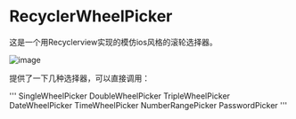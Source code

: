 # RecyclerWheelPicker

这是一个用Recyclerview实现的模仿ios风格的滚轮选择器。

![image](https://github.com/devilist/RecyclerWheelPicker/raw/master/images/image.gif)

提供了一下几种选择器，可以直接调用：

  '''
  SingleWheelPicker
  DoubleWheelPicker
  TripleWheelPicker
  DateWheelPicker
  TimeWheelPicker
  NumberRangePicker
  PasswordPicker
  '''

